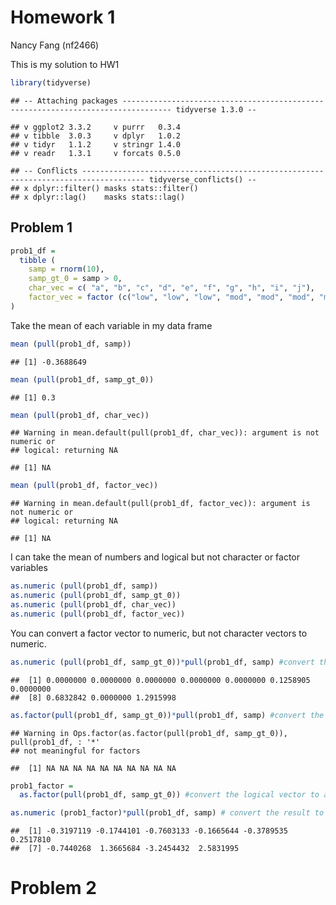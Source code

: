 Homework 1
================
Nancy Fang (nf2466)

This is my solution to HW1

``` r
library(tidyverse)
```

    ## -- Attaching packages --------------------------------------------------------------------------------- tidyverse 1.3.0 --

    ## v ggplot2 3.3.2     v purrr   0.3.4
    ## v tibble  3.0.3     v dplyr   1.0.2
    ## v tidyr   1.1.2     v stringr 1.4.0
    ## v readr   1.3.1     v forcats 0.5.0

    ## -- Conflicts ------------------------------------------------------------------------------------ tidyverse_conflicts() --
    ## x dplyr::filter() masks stats::filter()
    ## x dplyr::lag()    masks stats::lag()

## Problem 1

``` r
prob1_df =
  tibble (
    samp = rnorm(10),
    samp_gt_0 = samp > 0,
    char_vec = c( "a", "b", "c", "d", "e", "f", "g", "h", "i", "j"),
    factor_vec = factor (c("low", "low", "low", "mod", "mod", "mod", "mod", "high", "high", "high"))
)
```

Take the mean of each variable in my data frame

``` r
mean (pull(prob1_df, samp))
```

    ## [1] -0.3688649

``` r
mean (pull(prob1_df, samp_gt_0))
```

    ## [1] 0.3

``` r
mean (pull(prob1_df, char_vec))
```

    ## Warning in mean.default(pull(prob1_df, char_vec)): argument is not numeric or
    ## logical: returning NA

    ## [1] NA

``` r
mean (pull(prob1_df, factor_vec))
```

    ## Warning in mean.default(pull(prob1_df, factor_vec)): argument is not numeric or
    ## logical: returning NA

    ## [1] NA

I can take the mean of numbers and logical but not character or factor
variables

``` r
as.numeric (pull(prob1_df, samp))
as.numeric (pull(prob1_df, samp_gt_0))
as.numeric (pull(prob1_df, char_vec))
as.numeric (pull(prob1_df, factor_vec))
```

You can convert a factor vector to numeric, but not character vectors to
numeric.

``` r
as.numeric (pull(prob1_df, samp_gt_0))*pull(prob1_df, samp) #convert the logical vector to numeric, and multiply the random sample by the result
```

    ##  [1] 0.0000000 0.0000000 0.0000000 0.0000000 0.0000000 0.1258905 0.0000000
    ##  [8] 0.6832842 0.0000000 1.2915998

``` r
as.factor(pull(prob1_df, samp_gt_0))*pull(prob1_df, samp) #convert the logical vector to a factor, and multiply the random sample by the result
```

    ## Warning in Ops.factor(as.factor(pull(prob1_df, samp_gt_0)), pull(prob1_df, : '*'
    ## not meaningful for factors

    ##  [1] NA NA NA NA NA NA NA NA NA NA

``` r
prob1_factor = 
  as.factor(pull(prob1_df, samp_gt_0)) #convert the logical vector to a factor and naming is prob1_factor

as.numeric (prob1_factor)*pull(prob1_df, samp) # convert the result to numeric, and multiply the random sample by the result
```

    ##  [1] -0.3197119 -0.1744101 -0.7603133 -0.1665644 -0.3789535  0.2517810
    ##  [7] -0.7440268  1.3665684 -3.2454432  2.5831995

# Problem 2
